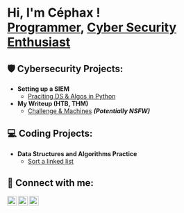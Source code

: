 <h1>Hi, I'm Céphax ! <br/><a href="https://github.com/joshmadakor1">Programmer</a>, <a href="www.linkedin.com/in/céphax-distel-1b2278208">Cyber Security Enthusiast</a></h1>

<h2>🛡️ Cybersecurity Projects:</h2>

- <b>Setting up a SIEM</b>
  - [Praciting DS & Algos in Python](https://github.com/joshmadakor1/Algorithms-Practice)
- <b>My Writeup (HTB, THM)</b>
  - [Challenge & Machines](https://github.com/joshmadakor1/4chan-Image-Analysis-Middleware-C964) <b><i>(Potentially NSFW)</b></i>

<h2>💻 Coding Projects:</h2>

- <b>Data Structures and Algorithms Practice </b>
  - [Sort a linked list](https://github.com/joshmadakor1/Algorithms-Practice)
<!--
<h2>📜 Certifications</h2>

- [How to get into Cybersecurity Starting From Zero](https://www.youtube.com/watch?v=a83ASGn_V_s)
- [A Day in the Life of a Cybersecurity Anayst](https://www.youtube.com/watch?v=uHy3oM7NnoU)
- [How to Create a KeyLogger (C#)](https://www.youtube.com/watch?v=N-L9hklSlNk)
- [Ransomware Demonstration (C#)](https://www.youtube.com/watch?v=OfvdQeh79s0)
- [Is WGU Legit?](https://www.youtube.com/watch?v=E2MwRWxDBkA)
-->

<h2> 🤳 Connect with me:</h2>

[<img align="left" alt="CephaxDistel | Twitter" width="22px" src="https://cdn.jsdelivr.net/npm/simple-icons@v3/icons/twitter.svg" />][twitter]
[<img align="left" alt="CephaxDistel | LinkedIn" width="22px" src="https://cdn.jsdelivr.net/npm/simple-icons@v3/icons/linkedin.svg" />][linkedin]
[<img align="left" alt="CephaxDistel | Instagram" width="22px" src="https://cdn.jsdelivr.net/npm/simple-icons@v3/icons/instagram.svg" />][instagram]

[twitter]: https://twitter.com/C3phax/
[instagram]: https://www.instagram.com/c3phax/?hl=en
[linkedin]: www.linkedin.com/in/céphax-distel-1b2278208


<!--
**Osnel12/Osnel12** is a ✨ _special_ ✨ repository because its `README.md` (this file) appears on your GitHub profile.

Here are some ideas to get you started:

- 🔭 I’m currently working on ...
- 🌱 I’m currently learning ...
- 👯 I’m looking to collaborate on ...
- 🤔 I’m looking for help with ...
- 💬 Ask me about ...
- 📫 How to reach me: ...
- 😄 Pronouns: ...
- ⚡ Fun fact: ...
-->
